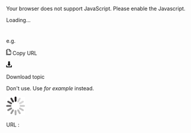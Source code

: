 Your browser does not support JavaScript. Please enable the Javascript.

Loading...

# 

e.g.

![Copy URL](media/eg/Copy.png)
Copy URL

![Download](media/eg/Download.png)

Download topic

Don't use. Use *for example* instead. 

![In progress](media/eg/activity-large.gif)

URL :

